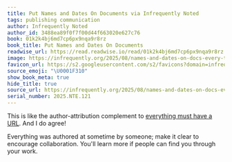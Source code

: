 ```yaml
---
title: Put Names and Dates On Documents via Infrequently Noted
tags: publishing communication
author: Infrequently Noted
author_id: 3488ea89f0f7f00d44f663020e627c76
book: 01k2k4bj6md7cp6px9nqa9r8rz
book_title: Put Names and Dates On Documents
readwise_url: https://read.readwise.io/read/01k2k4bj6md7cp6px9nqa9r8rz
image: https://infrequently.org/2025/08/names-and-dates-on-docs-every-time/minimal-attribution.jpg
favicon_url: https://s2.googleusercontent.com/s2/favicons?domain=infrequently.org
source_emoji: "\U0001F310"
show_book_meta: true
hide_title: true
source_url: https://infrequently.org/2025/08/names-and-dates-on-docs-every-time/
serial_number: 2025.NTE.121
---
```

This is like the author-attribution complement to [everything must have a URL](https://www.joshbeckman.org/notes/606042551). And I do agree!

Everything was authored at sometime by someone; make it clear to encourage collaboration. You'll learn more if people can find you through your work.